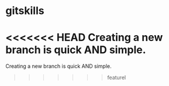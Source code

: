 # gitskills
<<<<<<< HEAD
Creating a new branch is quick AND simple.
=======
Creating a new branch is quick AND simple.
>>>>>>> featurel
